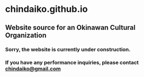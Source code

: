 # chindaiko.github.io

## Website source for an Okinawan Cultural Organization
### Sorry, the website is currently under construction.
### If you have any performance inquiries, please contact chindaiko@gmail.com